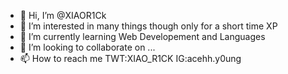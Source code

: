 - 👋 Hi, I’m @XIAOR1Ck
- 👀 I’m interested in many things though only for a short time XP
- 🌱 I’m currently learning Web Developement and Languages
- 💞️ I’m looking to collaborate on ...
- 📫 How to reach me TWT:XIAO_R1CK
                      IG:acehh.y0ung
                     

<!---
XIAOR1Ck/XIAOR1Ck is a ✨ special ✨ repository because its `README.md` (this file) appears on your GitHub profile.
You can click the Preview link to take a look at your changes.
--->
